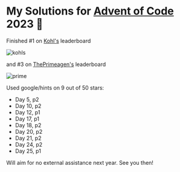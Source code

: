 # My Solutions for [Advent of Code](https://adventofcode.com/) 2023 🎄

Finished #1 on [Kohl's](https://corporate.kohls.com/) leaderboard

![kohls](https://github.com/jwmke/AdventOfCode23/assets/43486503/7eaac02e-f254-4b75-8fdc-f4a9c9277821)

and #3 on [ThePrimeagen's](https://www.youtube.com/@ThePrimeagen/featured) leaderboard

![prime](https://github.com/jwmke/AdventOfCode23/assets/43486503/98f6cd64-f4ef-4bea-845b-4660ed25e792)

Used google/hints on 9 out of 50 stars:

* Day 5, p2
* Day 10, p2
* Day 12, p1
* Day 17, p1
* Day 18, p2
* Day 20, p2
* Day 21, p2
* Day 24, p2
* Day 25, p1

Will aim for no external assistance next year. See you then!
